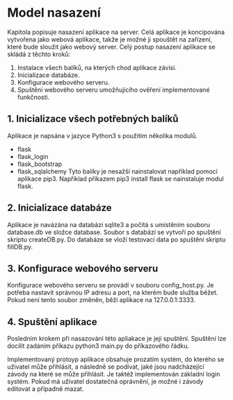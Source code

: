 # Model nasazení
Kapitola popisuje nasazení aplikace na server. 
Celá aplikace je koncipována vytvořena jako webová aplikace, takže je možné ji spouštět na zařízení, 
které bude sloužit jako webový server. 
Celý postup nasazení aplikace se skládá z těchto kroků:
1. Instalace všech balíků, na kterých chod aplikace závisí.
2. Inicializace databáze.
3. Konfigurace webového serveru.
4. Spuštění webového serveru umožňujícího ověření implementované funkčnosti.

## 1. Inicializace všech potřebných balíků
Aplikace je napsána v jazyce Python3 s použitím několika modulů.
- flask
- flask_login
- flask_bootstrap
- flask_sqlalchemy
Tyto balíky je nesažší nainstalovat například pomocí aplikace pip3. 
Například příkazem pip3 install flask se nainstaluje modul flask.

## 2. Inicializace databáze
Aplikace je navázána na databázi sqlite3 a počítá s umístěním souboru database.db ve složce database. 
Soubor s databází se vytvoří po spuštění skriptu createDB.py.
Do databáze se vloží testovací data po spuštění skriptu fillDB.py.

## 3. Konfigurace webového serveru
Konfigurace webového serveru se provádí v souboru config_host.py. Je potřeba nastavit správnou IP adresu a port, 
na kterém bude služba běžet. Pokud není tento soubor změněn, běží aplikace na 127.0.0.1:3333.

## 4. Spuštění aplikace
Posledním krokem při nasazování této apliakace je její spuštění. Spuštění lze docílit zadáním příkazu python3 main.py 
do příkazového řádku. 

Implementovaný protoyp aplikace obsahuje prozatím systém, do kterého se uživatel může přihlásit, a následně se podívat, 
jaké jsou nadcházející závody na které se může přihlásit. Je taktéž implementován základní login systém. Pokud má 
uživatel dostatečná oprávnění, je možné i závody editovat a případně mazat.